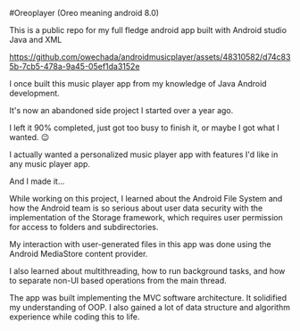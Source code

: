 #Oreoplayer (Oreo meaning android 8.0)

This is a public repo for my full fledge android app built with Android studio Java and XML

https://github.com/owechada/androidmusicplayer/assets/48310582/d74c835b-7cb5-478a-9a45-05ef1da3152e


I once built this music player app from my knowledge of Java Android development.

It's now an abandoned side project I started over a year ago.

I left it 90% completed, just got too busy to finish it, or maybe I got what I wanted. 😉

I actually wanted a personalized music player app with features I'd like in any music player app.

And I made it...

While working on this project, I learned about the Android File System and how the Android team is so serious about user data security with the implementation of the Storage framework, which requires user permission for access to folders and subdirectories.

My interaction with user-generated files in this app was done using the Android MediaStore content provider.

I also learned about multithreading, how to run background tasks, and how to separate non-UI based operations from the main thread.

The app was built implementing the MVC software architecture. It solidified my understanding of OOP. I also gained a lot of data structure and algorithm experience while coding this to life.

